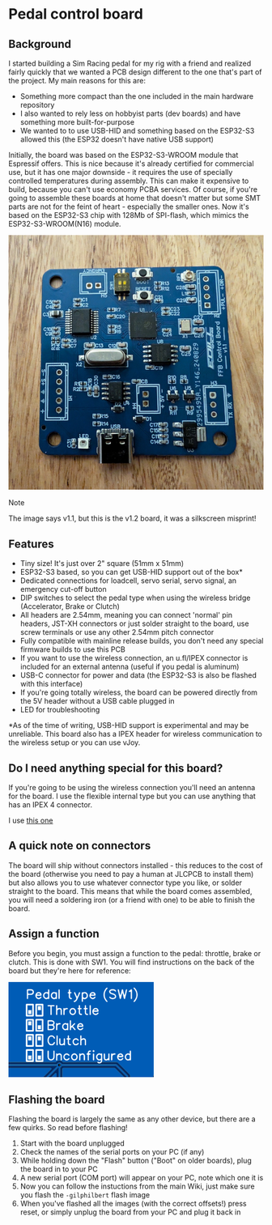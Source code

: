 # Pedal control board

## Background
I started building a Sim Racing pedal for my rig with a friend and realized fairly quickly that we wanted a PCB design different to the one that's part of the project. My main reasons for this are:
- Something more compact than the one included in the main hardware repository
- I also wanted to rely less on hobbyist parts (dev boards) and have something more built-for-purpose
- We wanted to to use USB-HID and something based on the ESP32-S3 allowed this (the ESP32 doesn't have native USB support)

Initially, the board was based on the ESP32-S3-WROOM module that Espressif offers. This is nice because it's already certified for commercial use, but it has one major downside - it requires the use of specially controlled temperatures during assembly. This can make it expensive to build, because you can't use economy PCBA services. Of course, if you're going to assemble these boards at home that doesn't matter but some SMT parts are not for the feint of heart - especially the smaller ones. Now it's based on the ESP32-S3 chip with 128Mb of SPI-flash, which mimics the ESP32-S3-WROOM(N16) module.

 ![3D Image](pcb-v1.2.jpg)

 > [!NOTE]
 > The image says v1.1, but this is the v1.2 board, it was a silkscreen misprint!

## Features
- Tiny size! It's just over 2" square (51mm x 51mm)
- ESP32-S3 based, so you can get USB-HID support out of the box*
- Dedicated connections for loadcell, servo serial, servo signal, an emergency cut-off button
- DIP switches to select the pedal type when using the wireless bridge (Accelerator, Brake or Clutch)
- All headers are 2.54mm, meaning you can connect 'normal' pin headers, JST-XH connectors or just solder straight to the board, use screw terminals or use any other 2.54mm pitch connector
- Fully compatible with mainline release builds, you don't need any special firmware builds to use this PCB
- If you want to use the wireless connection, an u.fl/IPEX connector is included for an external antenna (useful if you pedal is aluminum)
- USB-C connector for power and data (the ESP32-S3 is also be flashed with this interface)
- If you're going totally wireless, the board can be powered directly from the 5V header without a USB cable plugged in
- LED for troubleshooting

*As of the time of writing, USB-HID support is experimental and may be unreliable. This board also has a IPEX header for wireless communication to the wireless setup or you can use vJoy.

## Do I need anything special for this board?
If you're going to be using the wireless connection you'll need an antenna for the board. I use the flexible internal type but you can use anything that has an IPEX 4 connector.

I use [this one](https://www.amazon.com/Antenna-2-4GHz-Internal-Laptop-Module/dp/B0CQCBHMDS/ref=sr_1_3?sr=8-3)

## A quick note on connectors
The board will ship without connectors installed - this reduces to the cost of the board (otherwise you need to pay a human at JLCPCB to install them) but also allows you to use whatever connector type you like, or solder straight to the board. This means that while the board comes assembled, you will need a soldering iron (or a friend with one) to be able to finish the board.

## Assign a function
Before you begin, you must assign a function to the pedal: throttle, brake or clutch. This is done with SW1. You will find instructions on the back of the board but they're here for reference:

![SW1 reference](../images/usage/setting-pedal-type.png)

## Flashing the board
Flashing the board is largely the same as any other device, but there are a few quirks. So read before flashing!
1. Start with the board unplugged
2. Check the names of the serial ports on your PC (if any)
3. While holding down the "Flash" button ("Boot" on older boards), plug the board in to your PC
4. A new serial port (COM port) will appear on your PC, note which one it is
5. Now you can follow the instuctions from the main Wiki, just make sure you flash the `-gilphilbert` flash image
6. When you've flashed all the images (with the correct offsets!) press reset, or simply unplug the board from your PC and plug it back in
